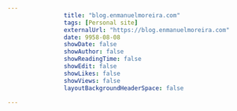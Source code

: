 ---
                title: "blog.enmanuelmoreira.com"
                tags: [Personal site]
                externalUrl: "https://blog.enmanuelmoreira.com"
                date: 9958-08-08
                showDate: false
                showAuthor: false
                showReadingTime: false
                showEdit: false
                showLikes: false
                showViews: false
                layoutBackgroundHeaderSpace: false
                ---

